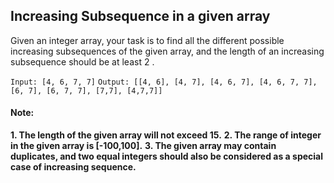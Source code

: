 ## Increasing Subsequence in a given array
Given an integer array, your task is to find all the different possible increasing subsequences of the given array, and the length of an increasing subsequence should be at least 2 .

`Input: [4, 6, 7, 7]`
`Output: [[4, 6], [4, 7], [4, 6, 7], [4, 6, 7, 7], [6, 7], [6, 7, 7], [7,7], [4,7,7]]`

#### Note:
**1. The length of the given array will not exceed 15.**
**2. The range of integer in the given array is [-100,100].**
**3. The given array may contain duplicates, and two equal integers should also be considered as a special case of increasing sequence.**
